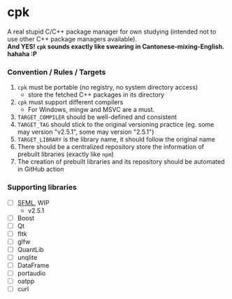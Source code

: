 cpk
===
A real stupid C/C++ package manager for own studying (intended not to use other C++ package managers available).  
**And YES! `cpk` sounds exactly like swearing in Cantonese-mixing-English. hahaha :P**

### Convention / Rules / Targets
1. `cpk` must be portable (no registry, no system directory access)
    - store the fetched C++ packages in its directory
2. `cpk` must support different compilers
    - For Windows, mingw and MSVC are a must. 
3. `TARGET_COMPILER` should be well-defined and consistent
4. `TARGET_TAG` should stick to the original versioning practice (eg. some may version "v2.5.1", some may version "2.5.1")
5. `TARGET_LIBRARY` is the library name, it should follow the original name
6. There should be a centralized repository store the information of prebuilt libraries (exactly like `npm`)
7. The creation of prebuilt libraries and its repository should be automated in GitHub action

### Supporting libraries
- [ ] [SFML](https://github.com/dirkarnez/sfml-prebuilt), WIP
  - v2.5.1
- [ ] Boost
- [ ] Qt
- [ ] fltk
- [ ] glfw
- [ ] QuantLib
- [ ] unqlite
- [ ] DataFrame
- [ ] portaudio
- [ ] oatpp
- [ ] curl
